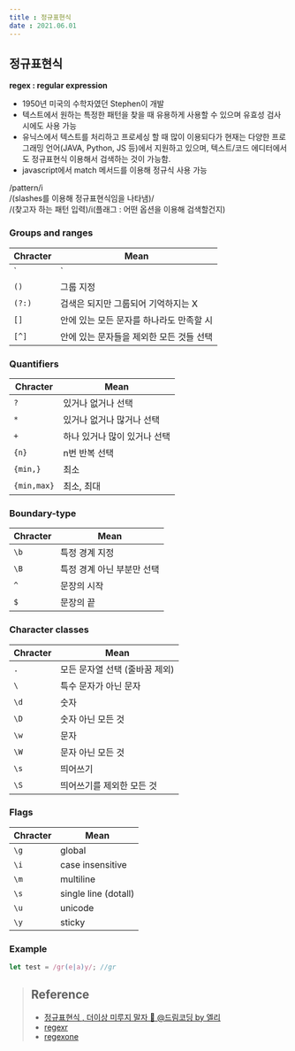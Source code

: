 ```yaml
---
title : 정규표현식  
date : 2021.06.01
---
```


## 정규표현식
**regex : regular expression**  
- 1950년 미국의 수학자였던 Stephen이 개발  
- 텍스트에서 원하는 특정한 패턴을 찾을 때 유용하게 사용할 수 있으며 유효성 검사시에도 사용 가능  
- 유닉스에서 텍스트를 처리하고 프로세싱 할 때 많이 이용되다가 현재는 다양한 프로그래밍 언어(JAVA, Python, JS 등)에서 지원하고 있으며, 텍스트/코드 에디터에서도 정규표현식 이용해서 검색하는 것이 가능함.  
- javascript에서 match 메서드를 이용해 정규식 사용 가능 


/pattern/i  
/(slashes를 이용해 정규표현식임을 나타냄)/  
/(찾고자 하는 패턴 입력)/i(플래그 : 어떤 옵션을 이용해 검색할건지)  


### Groups and ranges
|Chracter|Mean|
|--|--|
|`|`|또는|
|`()`|그룹 지정|
|`(?:)`|검색은 되지만 그룹되어 기억하지는 X|
|`[]`|안에 있는 모든 문자를 하나라도 만족할 시|
|`[^]`|안에 있는 문자들을 제외한 모든 것들 선택|


### Quantifiers
|Chracter|Mean|
|--|--|
|`?`|있거나 없거나 선택|
|`*`|있거나 없거나 많거나 선택|
|`+`|하나 있거나 많이 있거나 선택|
|`{n}`|n번 반복 선택|
|`{min,}`|최소|
|`{min,max}`|최소, 최대|


### Boundary-type
|Chracter|Mean|
|--|--|
|`\b`|특정 경계 지정|
|`\B`|특정 경계 아닌 부분만 선택|
|`^`|문장의 시작|
|`$`|문장의 끝|


### Character classes
|Chracter|Mean|
|--|--|
|`.`|모든 문자열 선택 (줄바꿈 제외)|
|`\`|특수 문자가 아닌 문자|
|`\d`|숫자|
|`\D`|숫자 아닌 모든 것|
|`\w`|문자|
|`\W`|문자 아닌 모든 것|
|`\s`|띄어쓰기|
|`\S`|띄어쓰기를 제외한 모든 것|


### Flags
|Chracter|Mean|
|--|--|
|`\g`|global|
|`\i`|case insensitive|
|`\m`|multiline|
|`\s`|single line (dotall)|
|`\u`|unicode|
|`\y`|sticky|



### Example
```ts
let test = /gr(e|a)y/; //gr
```
 


> ## Reference
> * [정규표현식 , 더이상 미루지 말자 🤩 @드림코딩 by 엘리](https://www.youtube.com/watch?v=t3M6toIflyQ&list=PLv2d7VI9OotSn1ThdDeqvBx8QuRSd01qv)
> * [regexr](https://regexr.com/5mhou)
> * [regexone](https://regexone.com/)
